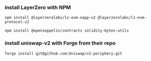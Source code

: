 ### install LayerZero with NPM
`npm install @layerzerolabs/lz-evm-oapp-v2 @layerzerolabs/lz-evm-protocol-v2`

`npm install @openzeppelin/contracts solidity-bytes-utils`

### install uniswap-v2 with Forge from their repo
`forge install git@github.com:Uniswap/v2-periphery.git`
